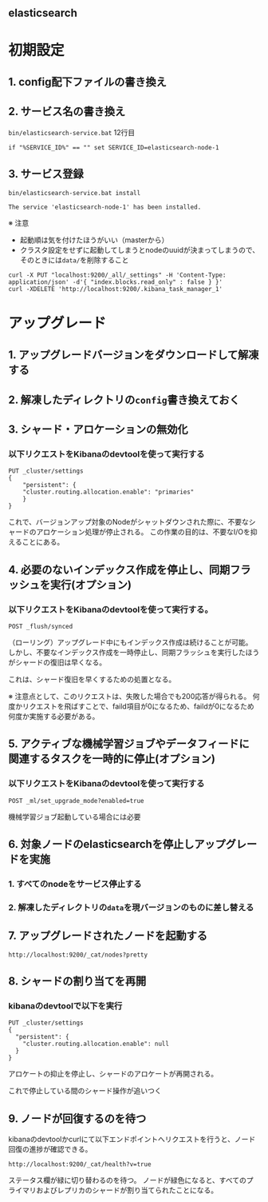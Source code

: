 elasticsearch
---

# 初期設定

## 1. config配下ファイルの書き換え

## 2. サービス名の書き換え

`bin/elasticsearch-service.bat`
12行目

```
if "%SERVICE_ID%" == "" set SERVICE_ID=elasticsearch-node-1
```

## 3. サービス登録

`bin/elasticsearch-service.bat install`

```
The service 'elasticsearch-node-1' has been installed.
```

※ 注意

- 起動順は気を付けたほうがいい（masterから）
- クラスタ設定をせずに起動してしまうとnodeのuuidが決まってしまうので、そのときには`data/`を削除すること

```
curl -X PUT "localhost:9200/_all/_settings" -H 'Content-Type: application/json' -d'{ "index.blocks.read_only" : false } }'
curl -XDELETE 'http://localhost:9200/.kibana_task_manager_1'
```

# アップグレード

## 1. アップグレードバージョンをダウンロードして解凍する

## 2. 解凍したディレクトリの`config`書き換えておく

## 3. シャード・アロケーションの無効化

### 以下リクエストをKibanaのdevtoolを使って実行する

```
PUT _cluster/settings
{
    "persistent": {
    "cluster.routing.allocation.enable": "primaries"
    }
}
```

これで、バージョンアップ対象のNodeがシャットダウンされた際に、不要なシャードのアロケーション処理が停止される。 この作業の目的は、不要なI/Oを抑えることにある。

## 4. 必要のないインデックス作成を停止し、同期フラッシュを実行(オプション)

### 以下リクエストをKibanaのdevtoolを使って実行する。

```
POST _flush/synced
```

（ローリング）アップグレード中にもインデックス作成は続けることが可能。 しかし、不要なインデックス作成を一時停止し、同期フラッシュを実行したほうがシャードの復旧は早くなる。

これは、シャード復旧を早くするための処置となる。

※ 注意点として、このリクエストは、失敗した場合でも200応答が得られる。 何度かリクエストを飛ばすことで、faild項目が0になるため、faildが0になるため何度か実施する必要がある。

## 5. アクティブな機械学習ジョブやデータフィードに関連するタスクを一時的に停止(オプション)

### 以下リクエストをKibanaのdevtoolを使って実行する

```
POST _ml/set_upgrade_mode?enabled=true
```

機械学習ジョブ起動している場合には必要

## 6. 対象ノードのelasticsearchを停止しアップグレードを実施

### 1. すべてのnodeをサービス停止する

### 2. 解凍したディレクトリの`data`を現バージョンのものに差し替える

## 7. アップグレードされたノードを起動する

```
http://localhost:9200/_cat/nodes?pretty
```

## 8. シャードの割り当てを再開

### kibanaのdevtoolで以下を実行

```
PUT _cluster/settings
{
  "persistent": {
    "cluster.routing.allocation.enable": null
  }
}

```

アロケートの抑止を停止し、シャードのアロケートが再開される。

これで停止している間のシャード操作が追いつく

## 9. ノードが回復するのを待つ

kibanaのdevtoolかcurlにて以下エンドポイントへリクエストを行うと、ノード回復の進捗が確認できる。

```
http://localhost:9200/_cat/health?v=true
```

ステータス欄が緑に切り替わるのを待つ。 ノードが緑色になると、すべてのプライマリおよびレプリカのシャードが割り当てられたことになる。
